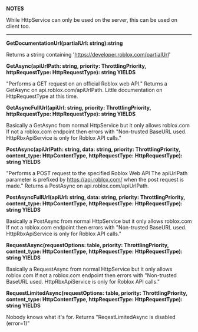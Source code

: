 <b>
  
  NOTES
  
</b>

While HttpService can only be used on the server, this can be used on client too.

<hr>

<b>
  
  GetDocumentationUrl(partialUrl: string):string
  
</b>

Returns a string containing 'https://developer.roblox.com/partialUrl'


<b>

  GetAsync(apiUrlPath: string, priority: ThrottlingPriority, httpRequestType: HttpRequestType): string  YIELDS
  
</b>

"Performs a GET request on an official Roblox web API."
Returns a GetAsync on api.roblox.com/apiUrlPath. Little documentation on HttpRequestType at this time.


<b>
  
  GetAsyncFullUrl(apiUrl: string, priority: ThrottlingPriority, httpRequestType: HttpRequestType): string  YIELDS
  
</b>

Basically a GetAsync from normal HttpService but it only allows roblox.com
If not a roblox.com endpoint then errors with "Non-trusted BaseURL used. HttpRbxApiService is only for Roblox API calls."


<b>
  PostAsync(apiUrlPath: string, data: string, priority: ThrottlingPriority, content_type: HttpContentType, httpRequestType: HttpRequestType): string  YIELDS
</b>

"Performs a POST request to the specified Roblox Web API The apiUrlPath parameter is prefixed by https://api.roblox.com/ when the post request is made."
Returns a PostAsync on api.roblox.com/apiUrlPath.


<b>
  PostAsyncFullUrl(apiUrl: string, data: string, priority: ThrottlingPriority, content_type: HttpContentType, httpRequestType: HttpRequestType): string  YIELDS
</b>

Basically a PostAsync from normal HttpService but it only allows roblox.com
If not a roblox.com endpoint then errors with "Non-trusted BaseURL used. HttpRbxApiService is only for Roblox API calls."


<b>
  RequestAsync(requestOptions: table, priority: ThrottlingPriority, content_type: HttpContentType, httpRequestType: HttpRequestType): string  YIELDS
</b>

Basically a RequestAsync from normal HttpService but it only allows roblox.com
If not a roblox.com endpoint then errors with "Non-trusted BaseURL used. HttpRbxApiService is only for Roblox API calls."


<b>
  RequestLimitedAsync(requestOptions: table, priority: ThrottlingPriority, content_type: HttpContentType, httpRequestType: HttpRequestType): string  YIELDS
</b>

Nobody knows what it's for. Returns "ReqestLimitedAsync is disabled (error=1)"
